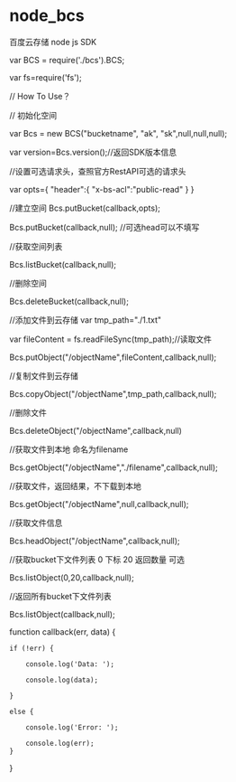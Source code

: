 node_bcs
========

百度云存储 node js SDK


var BCS = require('./bcs').BCS;

var fs=require('fs');

// How To Use？

// 初始化空间



var Bcs = new BCS("bucketname", "ak", "sk",null,null,null);

var version=Bcs.version();//返回SDK版本信息


//设置可选请求头，查照官方RestAPI可选的请求头

var opts={
    "header":{
      "x-bs-acl":"public-read"
    }
}

//建立空间
Bcs.putBucket(callback,opts);

Bcs.putBucket(callback,null);   //可选head可以不填写




//获取空间列表

Bcs.listBucket(callback,null);




//删除空间

Bcs.deleteBucket(callback,null);




//添加文件到云存储
var tmp_path="./1.txt"

var fileContent = fs.readFileSync(tmp_path);//读取文件

Bcs.putObject("/objectName",fileContent,callback,null);



//复制文件到云存储

Bcs.copyObject("/objectName",tmp_path,callback,null);



//删除文件

Bcs.deleteObject("/objectName",callback,null)



//获取文件到本地 命名为filename

Bcs.getObject("/objectName","./filename",callback,null);



//获取文件，返回结果，不下载到本地

Bcs.getObject("/objectName",null,callback,null);




//获取文件信息

Bcs.headObject("/objectName",callback,null);




//获取bucket下文件列表 0 下标  20 返回数量 可选

Bcs.listObject(0,20,callback,null);





//返回所有bucket下文件列表

Bcs.listObject(callback,null);




function callback(err, data) {

    if (!err) {
    
        console.log('Data: ');
        
        console.log(data);
        
    }
    
    else {
    
        console.log('Error: ');
        
        console.log(err);
    }
    
    
}


